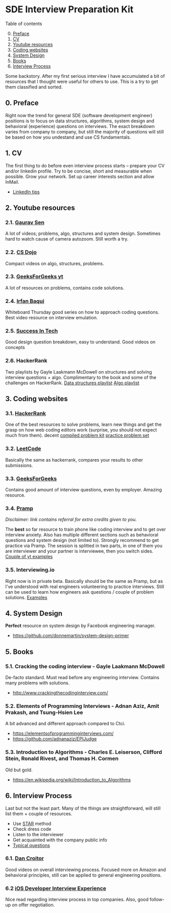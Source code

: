 
# SDE Interview Preparation Kit

Table of contents

0. [Preface](#0-preface)
1. [CV](#1-cv)
2. [Youtube resources](#2-youtube-resources)
3. [Coding websites](#3-coding-websites)
4. [System Design](#4-system-design)
5. [Books](#5-books)
6. [Interview Process](#6-interview-process)

Some backstory. After my first serious interview I have accumulated a bit of resources that I thought were useful for others to use. This is a try to get them classified and sorted.

## 0. Preface

Right now the trend for general SDE (software development engineer) positions is to focus on data structures, algorithms, system design and behavioral (experience) questions on interviews. The exact breakdown varies from company to company, but still the majority of questions will still be based on how you undestand and use CS fundamentals.

## 1. CV

The first thing to do before even interview process starts – prepare your CV and/or linkedin profile. Try to be concise, short and measurable when possible. Grow your network. Set up career interests section and allow InMail.

- [LinkedIn tips]

## 2. Youtube resources

### 2.1. [Gaurav Sen]

A lot of videos; problems, algo, structures and system design. Sometimes hard to watch cause of camera autozoom. Still worth a try.

### 2.2. [CS Dojo]

Compact videos on algo, structures, problems.

### 2.3. [GeeksForGeeks yt]

A lot of resources on problems, contains code solutions.

### 2.4. [Irfan Baqui]

Whiteboard Thursday good series on how to approach coding questions. Best video resource on interview emulation.

### 2.5. [Success In Tech]

Good design question breakdown, easy to understand. Good videos on concepts

### 2.6. HackerRank

Two playlists by Gayle Laakmann McDowell on structures and solving interview questions + algo. Complimentary to the book and some of the challenges on HackerRank.
[Data structures playlist]
[Algo playlist]

## 3. Coding websites

### 3.1. [HackerRank]

One of the best resources to solve problems, learn new things and get the grasp on how web coding editors work (surprise, you should not expect much from them).
decent [compiled problem kit]
[practice problem set]

### 3.2. [LeetCode]

Basically the same as hackerrank, compares your results to other submissions.

### 3.3. [GeeksForGeeks]

Contains good amount of interview questions, even by employer. Amazing resource.

### 3.4. [Pramp]

*Disclaimer: link contains referral for extra credits given to you.*

The **best** so far resource to train phone like coding interview and to get over interview anxiety. Also has multiple different sections such as behavioral questions and system design (not limited to). Strongly recommend to get practice via Pramp. The session is splitted in two parts, in one of them you are interviewer and your partner is interviewee, then you switch sides.
[Couple of yt examples]

### 3.5. Interviewing.io

Right now is in private beta. Basically should be the same as Pramp, but as I've understood with real engineers volunteering to practice interviews. Still can be used to learn how engineers ask questions / couple of problem solutions.
[Examples]

## 4. System Design

**Perfect** resource on system design by Facebook engineering manager.

- <https://github.com/donnemartin/system-design-primer>

## 5. Books

### 5.1. Cracking the coding interview - Gayle Laakmann McDowell

De-facto standard. Must read before any engineering interview. Contains many problems with solutions.

- <http://www.crackingthecodinginterview.com/>

### 5.2. Elements of Programming Interviews - Adnan Aziz, Amit Prakash, and Tsung-Hsien Lee

A bit advanced and different approach compared to Ctci.

- <https://elementsofprogramminginterviews.com/>
- <https://github.com/adnanaziz/EPIJudge>

### 5.3. Introduction to Algorithms - Charles E. Leiserson, Clifford Stein, Ronald Rivest, and Thomas H. Cormen

Old but gold.

- <https://en.wikipedia.org/wiki/Introduction_to_Algorithms>

## 6. Interview Process

Last but not the least part. Many of the things are straightforward, will still list them + couple of resources.

- Use [STAR] method
- Check dress code
- Listen to the interviewer
- Get acquainted with the company public info
- [Typical questions]

### 6.1. [Dan Croitor]

Good videos on overall interviewing process. Focused more on Amazon and behavioral principles, still can be applied to general engineering positions.

### 6.2 [iOS Developer Interview Experience]

Nice read regarding interview process in top companies. Also, good follow-up on offer negotiation.

[//]: #
[linkedin tips]: <https://www.themuse.com/advice/10-ways-to-improve-your-linkedin-profile-in-under-5-minutes>
[gaurav sen]: <https://www.youtube.com/channel/UCRPMAqdtSgd0Ipeef7iFsKw>
[cs dojo]: <https://www.youtube.com/channel/UCxX9wt5FWQUAAz4UrysqK9A>
[geeksforgeeks yt]: <https://www.youtube.com/channel/UC0RhatS1pyxInC00YKjjBqQ>
[irfan baqui]: <https://www.youtube.com/channel/UCYvQTh9aUgPZmVH0wNHFa1A>
[success in tech]: <https://www.youtube.com/channel/UC-vYrOAmtrx9sBzJAf3x_xw>
[data structures playlist]: <https://www.youtube.com/watch?v=IhJGJG-9Dx8&list=PLI1t_8YX-Apv-UiRlnZwqqrRT8D1RhriX>
[algo playlist]: <https://www.youtube.com/watch?v=KEEKn7Me-ms&list=PLI1t_8YX-ApvMthLj56t1Rf-Buio5Y8KL>
[compiled problem kit]: <https://www.hackerrank.com/interview/interview-preparation-kit>
[practice problem set]: <https://www.hackerrank.com/domains/data-structures>
[hackerrank]: <https://www.hackerrank.com/>
[leetcode]: <https://leetcode.com/>
[geeksforgeeks]: <https://www.geeksforgeeks.org/>
[pramp]: <https://www.pramp.com/invt/zp4QBlLdXgtKjE27PzWV>
[couple of yt examples]: <https://www.youtube.com/channel/UCe4-BhJ5DYy3TY3_ctZMdRg>
[examples]: <https://www.youtube.com/channel/UCNc-Wa_ZNBAGzFkYbAHw9eg>
[star]: <https://en.wikipedia.org/wiki/Situation,_task,_action,_result>
[typical questions]: <https://www.totaljobs.com/insidejob/most-common-interview-questions/>
[dan croitor]: <https://www.youtube.com/channel/UCw0uQHve23oMWgQcTTpgQsQ>
[iOS Developer Interview Experience]: <https://blog.usejournal.com/i-interviewed-at-six-top-companies-in-silicon-valley-in-six-days-and-stumbled-into-six-job-offers-fe9cc7bbc996>